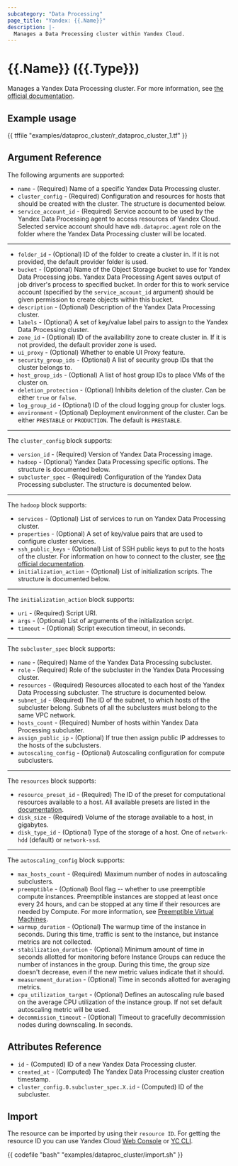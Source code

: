 ```yaml
---
subcategory: "Data Processing"
page_title: "Yandex: {{.Name}}"
description: |-
  Manages a Data Processing cluster within Yandex Cloud.
---
```


# {{.Name}} ({{.Type}})

Manages a Yandex Data Processing cluster. For more information, see [the official documentation](https://yandex.cloud/docs/data-proc/).

## Example usage

{{ tffile "examples/dataproc_cluster/r_dataproc_cluster_1.tf" }}

## Argument Reference

The following arguments are supported:

* `name` - (Required) Name of a specific Yandex Data Processing cluster.
* `cluster_config` - (Required) Configuration and resources for hosts that should be created with the cluster. The structure is documented below.
* `service_account_id` - (Required) Service account to be used by the Yandex Data Processing agent to access resources of Yandex Cloud. Selected service account should have `mdb.dataproc.agent` role on the folder where the Yandex Data Processing cluster will be located.

---

* `folder_id` - (Optional) ID of the folder to create a cluster in. If it is not provided, the default provider folder is used.
* `bucket` - (Optional) Name of the Object Storage bucket to use for Yandex Data Processing jobs. Yandex Data Processing Agent saves output of job driver's process to specified bucket. In order for this to work service account (specified by the `service_account_id` argument) should be given permission to create objects within this bucket.
* `description` - (Optional) Description of the Yandex Data Processing cluster.
* `labels` - (Optional) A set of key/value label pairs to assign to the Yandex Data Processing cluster.
* `zone_id` - (Optional) ID of the availability zone to create cluster in. If it is not provided, the default provider zone is used.
* `ui_proxy` - (Optional) Whether to enable UI Proxy feature.
* `security_group_ids` - (Optional) A list of security group IDs that the cluster belongs to.
* `host_group_ids` - (Optional) A list of host group IDs to place VMs of the cluster on.
* `deletion_protection` - (Optional) Inhibits deletion of the cluster. Can be either `true` or `false`.
* `log_group_id` - (Optional) ID of the cloud logging group for cluster logs.
* `environment` - (Optional) Deployment environment of the cluster. Can be either `PRESTABLE` or `PRODUCTION`. The default is `PRESTABLE`.

---

The `cluster_config` block supports:

* `version_id` - (Required) Version of Yandex Data Processing image.
* `hadoop` - (Optional) Yandex Data Processing specific options. The structure is documented below.
* `subcluster_spec` - (Required) Configuration of the Yandex Data Processing subcluster. The structure is documented below.

---

The `hadoop` block supports:

* `services` - (Optional) List of services to run on Yandex Data Processing cluster.
* `properties` - (Optional) A set of key/value pairs that are used to configure cluster services.
* `ssh_public_keys` - (Optional) List of SSH public keys to put to the hosts of the cluster. For information on how to connect to the cluster, see [the official documentation](https://yandex.cloud/docs/data-proc/operations/connect).
* `initialization_action` - (Optional) List of initialization scripts. The structure is documented below.

---

The `initialization_action` block supports:

* `uri` - (Required) Script URI.
* `args` - (Optional) List of arguments of the initialization script.
* `timeout` - (Optional) Script execution timeout, in seconds.

---

The `subcluster_spec` block supports:

* `name` - (Required) Name of the Yandex Data Processing subcluster.
* `role` - (Required) Role of the subcluster in the Yandex Data Processing cluster.
* `resources` - (Required) Resources allocated to each host of the Yandex Data Processing subcluster. The structure is documented below.
* `subnet_id` - (Required) The ID of the subnet, to which hosts of the subcluster belong. Subnets of all the subclusters must belong to the same VPC network.
* `hosts_count` - (Required) Number of hosts within Yandex Data Processing subcluster.
* `assign_public_ip` - (Optional) If true then assign public IP addresses to the hosts of the subclusters.
* `autoscaling_config` - (Optional) Autoscaling configuration for compute subclusters.

---

The `resources` block supports:

* `resource_preset_id` - (Required) The ID of the preset for computational resources available to a host. All available presets are listed in the [documentation](https://yandex.cloud/docs/data-proc/concepts/instance-types).
* `disk_size` - (Required) Volume of the storage available to a host, in gigabytes.
* `disk_type_id` - (Optional) Type of the storage of a host. One of `network-hdd` (default) or `network-ssd`.

---

The `autoscaling_config` block supports:

* `max_hosts_count` - (Required) Maximum number of nodes in autoscaling subclusters.
* `preemptible` - (Optional) Bool flag -- whether to use preemptible compute instances. Preemptible instances are stopped at least once every 24 hours, and can be stopped at any time if their resources are needed by Compute. For more information, see [Preemptible Virtual Machines](https://yandex.cloud/docs/compute/concepts/preemptible-vm).
* `warmup_duration` - (Optional) The warmup time of the instance in seconds. During this time, traffic is sent to the instance, but instance metrics are not collected.
* `stabilization_duration` - (Optional) Minimum amount of time in seconds allotted for monitoring before Instance Groups can reduce the number of instances in the group. During this time, the group size doesn't decrease, even if the new metric values indicate that it should.
* `measurement_duration` - (Optional) Time in seconds allotted for averaging metrics.
* `cpu_utilization_target` - (Optional) Defines an autoscaling rule based on the average CPU utilization of the instance group. If not set default autoscaling metric will be used.
* `decommission_timeout` - (Optional) Timeout to gracefully decommission nodes during downscaling. In seconds.

## Attributes Reference

* `id` - (Computed) ID of a new Yandex Data Processing cluster.
* `created_at` - (Computed) The Yandex Data Processing cluster creation timestamp.
* `cluster_config.0.subcluster_spec.X.id` - (Computed) ID of the subcluster.

## Import

The resource can be imported by using their `resource ID`. For getting the resource ID you can use Yandex Cloud [Web Console](https://console.yandex.cloud) or [YC CLI](https://yandex.cloud/docs/cli/quickstart).

{{ codefile "bash" "examples/dataproc_cluster/import.sh" }}
